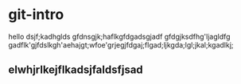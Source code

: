 # git-intro
hello
dsjf;kadhglds
gfdnsgjk;haflkgfdgadsgjadf
gfdgjksdfhg'ljagldfg
gadflk'gjfdslkgh'aehajgt;wfoe'grjegjfdgaj;flgad;ljkgda;lgl;jkal;kgadlkj;
## elwhjrlkejflkadsjfaldsfjsad
